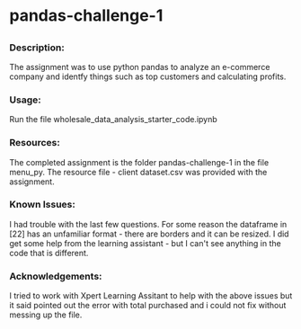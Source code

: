 # pandas-challenge-1
##
### Description:
The assignment was to use python pandas to analyze an e-commerce company and 
identfy things such as top customers and calculating profits.

### Usage:
Run the file wholesale_data_analysis_starter_code.ipynb

### Resources:
The completed assignment is the folder pandas-challenge-1 in the file menu_py. 
The resource file - client dataset.csv was provided with the assignment. 

### Known Issues:
I had trouble with the last few questions.  For some reason the dataframe in [22]
has an unfamiliar format - there are borders and it can be resized.  I did get some
help from the learning assistant - but I can't see anything in the code that is 
different. 

### Acknowledgements:
I tried to work with Xpert Learning Assitant to help with the above issues 
but it said pointed out the error with total purchased and i could not fix without messing up the file.
